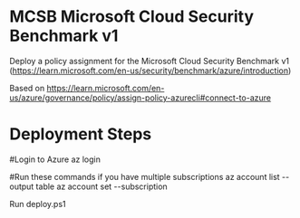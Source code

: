 # MCSB Microsoft Cloud Security Benchmark v1

Deploy a policy assignment for the Microsoft Cloud Security Benchmark v1 (https://learn.microsoft.com/en-us/security/benchmark/azure/introduction)

Based on https://learn.microsoft.com/en-us/azure/governance/policy/assign-policy-azurecli#connect-to-azure

# Deployment Steps
#Login to Azure
az login

#Run these commands if you have multiple subscriptions
az account list --output table
az account set --subscription <subscriptionID>

Run deploy.ps1
